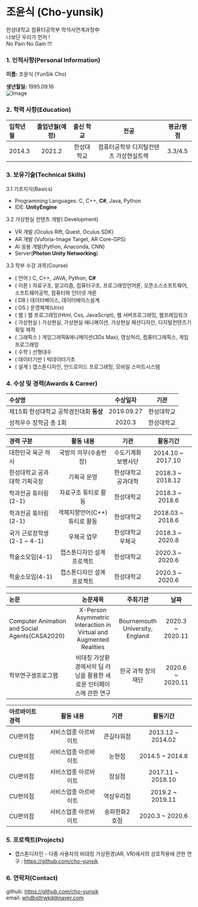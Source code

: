 조윤식 (Cho-yunsik)
====================
한성대학교 컴퓨터공학부 학석사연계과정中   
나보단 우리가 먼저 !   
No Pain No Gain !!!
### 1. 인적사항(Personal Information)  
  **이름:** 조윤식 (YunSik Cho)
  
  **생년월일:** 1995.09.16  
  ![Image](https://user-images.githubusercontent.com/50204305/100573662-adec2500-331b-11eb-9d67-4ad3bcc00c4e.jpg)
  
### 2. 학력 사항(Education)  
| 입학년월 | 졸업년월(예정) | 출신 학교 |전공 | 평균/평점 | 
| :---         |     :---:      |        :---:   |    :---:      | :---:       |  
| 2014.3 | 2021.2 | 한성대학교   |컴퓨터공학부 디지털컨텐츠 가상현실트랙 | 3.3/4.5 |

### 3. 보유기술(Technical Skills)

3.1  기초지식(Basics)
* Programming Languages: C, C++, __C#__, Java, Python
* IDE: __UnityEngine__

3.2 가상현실 컨텐츠 개발(  Development)
* VR 개발 (Oculus Rift, Quest, Oculus SDK)
* AR 개발 (Vuforia-Image Target, AR Core-GPS)
* AI 응용 개발(Python, Anaconda, CNN)
* Server(__Photon Unity Networking__)

3.3 학부 수강 과목(Course)
* ( 언어 ) C, C++, JAVA, Python, __C#__
* ( 이론 ) 자료구조, 알고리즘, 컴퓨터구조, 프로그래밍언어론, 오픈소스소프트웨어, 소프트웨어공학, 컴퓨터와 인터넷 개론
* ( DB ) 데이터베이스, 데이터베이스설계
* ( OS ) 운영체제(Unix)
* ( 웹 ) 웹 프로그래밍(Html, Css, JavaScript), 웹 서버프로그래밍, 웹프레임워크
* ( 가상현실 ) 가상현실, 가상현실 애니메이션, 가상현실 패션디자인, 디지털컨텐츠기획및 제작
* ( 그래픽스 ) 게임그래픽&애니메이션(3Ds Max), 영상처리, 컴퓨터그래픽스, 게임프로그래밍
* ( 수학 ) 선형대수
* ( 데이터기반 ) 빅데이터기초
* ( 설계 ) 캡스톤디자인, 안드로이드 프로그래밍, 모바일 스마트시스템

### 4. 수상 및 경력(Awards & Career)
| 수상명 | 수상일자 | 기관 |
| :---         |     :---:      |         :---:    |
| 제15회 한성대학교 공학경진대회 **동상**  | 2019.09.27      | 한성대학교   |
| 성적우수 장학금 총 1회  | 2020.3 | 한성대학교   |

| 경력 구분 | 활동 내용 | 기관 |활동기간 |
| :---         |     :---:      |        :---:   |    :---:      | 
| 대한민국 육군 하사 | 국방의 의무(수송반장) | 수도기계화보병사단 |2014.10 ~ 2017.10 |
| 한성대학교 공과대학 기획국장 | 기획국 운영 | 한성대학교 공과대학 |2018.3 ~ 2018.12  |
| 학과전공 튜터링(2-1) | 자료구조 튜티로 활동 | 한성대학교 |2018.3 ~ 2018.6  |
| 학과전공 튜터링(2-1) | 객체지향언어(C++) 튜티로 활동 | 한성대학교 |2018.03 ~ 2018.6  |
| 국가 근로장학생(2-1 ~ 4-1) | 우체국 업무 | 한성대학교 우체국 |2018.3 ~ 2020.8  |
| 학술소모임(4-1) | 캡스톤디자인 설계프로젝트  | 한성대학교 |2020.3 ~ 2020.6  |
| 학술소모임(4-1) | 캡스톤디자인 설계프로젝트  | 한성대학교 |2020.3 ~ 2020.6  |



| 논문 | 논문제목 | 주최기관 | 날짜 |
| :---         |     :---:      |        :---:   |    :---:      | 
| Computer Animation and Social Agents(CASA2020)| X-Person Asymmetric Interaction in Virtual and Augmented Realities | Bournemouth University, England|2020.3 ~ 2020.11  |
| 학부연구생프로그램| 비대칭 가상환경에서의 딥 러닝을 활용한 새로운 인터페이스에 관한 연구 | 한국 과학 창의재단 |2020.6 ~ 2020.11  |


| 아르바이트 경력 | 활동 내용 | 기관 |활동기간 |
| :---         |     :---:      |        :---:   |    :---:      | 
| CU편의점 | 서비스업종 아르바이트 | 큰길타워점 |2013.12 ~ 2014.02  |
| CU편의점 | 서비스업종 아르바이트 | 논현점 |2014.5 ~ 2014.8  |
| CU편의점 | 서비스업종 아르바이트 | 잠실점 |2017.11 ~ 2018.10  |
| CU편의점 | 서비스업종 아르바이트 | 역삼우리점 |2019.2 ~ 2019.11  |
| CU편의점 | 서비스업종 아르바이트 | 송파한화2호점 |2020.3 ~ 2020.6  |   


### 5. 프로젝트(Projects)
* 캡스톤디자인 -  다중 사용자의 비대칭 가상환경(AR, VR)에서의 상호작용에 관한 연구  : https://github.com/cho-yunsik


### 6. 연락처(Contact)
github: https://github.com/cho-yunsik   
email: whdbstlrwkd@naver.com


 
